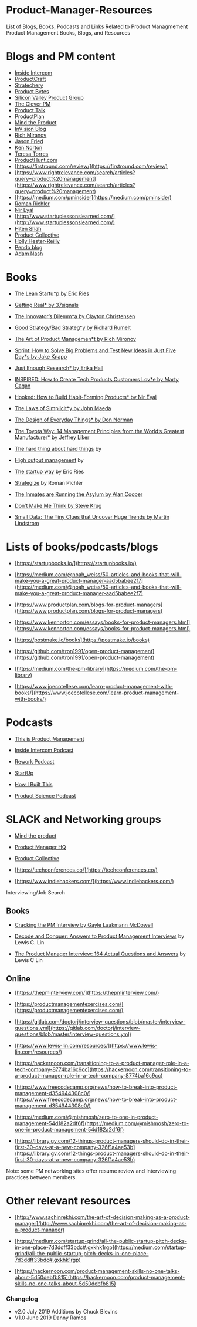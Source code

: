 # Product-Manager-Resources
List of Blogs, Books, Podcasts and Links Related to Product Managmement
Product Management Books, Blogs, 
and Resources

# Blogs and PM content

* [Inside Intercom](https://www.intercom.com/blog/category/product-and-design/)
* [ProductCraft](https://productcraft.com/)
* [Stratechery](https://stratechery.com/)
* [Product Bytes](https://www.mironov.com/)
* [Silicon Valley Product Group](https://svpg.com/articles/)
* [The Clever PM](http://www.cleverpm.com/)
* [Product Talk](https://www.producttalk.org/)
* [ProductPlan](https://www.productplan.com/blog/)
* [Mind the Product](https://www.mindtheproduct.com/)
* [InVision Blog](https://www.invisionapp.com/inside-design)
* [Rich Miranov](https://www.mironov.com/)
* [Jason Fried](https://medium.com/@jasonfried)
* [Ken Norton](https://www.kennorton.com/)
* [Teresa Torres](https://www.producttalk.org/)
* [ProductHunt.com](https://www.producthunt.com/)
* [https://firstround.com/review/](https://firstround.com/review/)
* [https://www.rightrelevance.com/search/articles?query=product%20management](https://www.rightrelevance.com/search/articles?query=product%20management)
* [https://medium.com/pminsider](https://medium.com/pminsider)
* [Roman Richler](https://www.romanpichler.com/blog/)
* [Nir Eyal](https://www.nirandfar.com/best-articles/)
* [http://www.startuplessonslearned.com/](http://www.startuplessonslearned.com/)
* [Hiten Shah](https://hitenism.com/)
* [Product Collective](https://productcollective.com/blog/)
* [Holly Hester-Reilly](https://h2rproductscience.com/category/articles/)
* [Pendo blog](https://www.pendo.io/pendo-blog/)
* [Adam Nash](https://adamnash.blog/)

# Books

* [The Lean Startu*p](https://www.amazon.com/Lean-Startup-Entrepreneurs-Continuous-Innovation/dp/0307887898/ref=sr_1_2?ie=UTF8&qid=1539078735&sr=8-2&keywords=lean+startup+eric+ries)[ by Eric Ries](https://www.amazon.com/Lean-Startup-Entrepreneurs-Continuous-Innovation/dp/0307887898/ref=sr_1_2?ie=UTF8&qid=1539078735&sr=8-2&keywords=lean+startup+eric+ries) 

* [Getting Real* ](https://www.amazon.com/Getting-Real-Smarter-Successful-Application/dp/0578012812/ref=sr_1_3?ie=UTF8&qid=1539078767&sr=8-3&keywords=37+signals)[by 37signals](https://www.amazon.com/Getting-Real-Smarter-Successful-Application/dp/0578012812/ref=sr_1_3?ie=UTF8&qid=1539078767&sr=8-3&keywords=37+signals)

* [The Innovator’s Dilemm*a](https://www.amazon.com/Innovators-Dilemma-Technologies-Management-Innovation/dp/1633691780/ref=sr_1_1?ie=UTF8&qid=1539078810&sr=8-1&keywords=the+innovator%27s+dilemma)[ by Clayton Christensen ](https://www.amazon.com/Innovators-Dilemma-Technologies-Management-Innovation/dp/1633691780/ref=sr_1_1?ie=UTF8&qid=1539078810&sr=8-1&keywords=the+innovator%27s+dilemma)

* [Good Strategy/Bad Strateg*y](https://www.amazon.com/dp/1781256179/?coliid=IDMFI82XOBUS1&colid=25A1VUXBTZTOL&psc=0&ref_=lv_ov_lig_dp_it)[ by Richard Rumelt](https://www.amazon.com/dp/1781256179/?coliid=IDMFI82XOBUS1&colid=25A1VUXBTZTOL&psc=0&ref_=lv_ov_lig_dp_it)

* [The Art of Product Managemen*t](https://www.amazon.com/dp/1439216061/?coliid=I3DHRHT1C9KQIB&colid=25A1VUXBTZTOL&psc=0&ref_=lv_ov_lig_dp_it)[ by Rich Mironov](https://www.amazon.com/dp/1439216061/?coliid=I3DHRHT1C9KQIB&colid=25A1VUXBTZTOL&psc=0&ref_=lv_ov_lig_dp_it)

* [Sprint: How to Solve Big Problems and Test New Ideas in Just Five Day*s](https://www.amazon.com/Sprint-Solve-Problems-Test-Ideas/dp/1442397683)[ by Jake Knapp](https://www.amazon.com/Sprint-Solve-Problems-Test-Ideas/dp/1442397683)

* [Just Enough Research* ](https://www.amazon.com/dp/1937557103/?coliid=I3INTNZ35GYI8H&colid=25A1VUXBTZTOL&psc=0&ref_=lv_ov_lig_dp_it)[by Erika Hall](https://www.amazon.com/dp/1937557103/?coliid=I3INTNZ35GYI8H&colid=25A1VUXBTZTOL&psc=0&ref_=lv_ov_lig_dp_it)

* [INSPIRED: How to Create Tech Products Customers Lov*e](https://www.amazon.com/INSPIRED-Create-Tech-Products-Customers/dp/1119387507/ref=sr_1_1?ie=UTF8&qid=1539171605&sr=8-1&keywords=inspired+marty+kagan)[ by Marty Cagan](https://www.amazon.com/INSPIRED-Create-Tech-Products-Customers/dp/1119387507/ref=sr_1_1?ie=UTF8&qid=1539171605&sr=8-1&keywords=inspired+marty+kagan)

* [Hooked: How to Build Habit-Forming Products* ](https://www.amazon.com/Hooked-How-Build-Habit-Forming-Products/dp/1591847788)[by Nir Eyal](https://www.amazon.com/Hooked-How-Build-Habit-Forming-Products/dp/1591847788)

* [The Laws of Simplicit*y](https://www.amazon.com/dp/0262134721/?coliid=I30FYIGDQI5XPI&colid=25A1VUXBTZTOL&psc=0&ref_=lv_ov_lig_dp_it)[ by John Maeda](https://www.amazon.com/dp/0262134721/?coliid=I30FYIGDQI5XPI&colid=25A1VUXBTZTOL&psc=0&ref_=lv_ov_lig_dp_it)

* [The Design of Everyday Things* ](https://www.amazon.com/Design-Everyday-Things-Revised-Expanded/dp/0465050654/ref=sr_1_1?s=books&ie=UTF8&qid=1539171679&sr=1-1&keywords=the+design+of+everyday+things)[by Don Norman](https://www.amazon.com/Design-Everyday-Things-Revised-Expanded/dp/0465050654/ref=sr_1_1?s=books&ie=UTF8&qid=1539171679&sr=1-1&keywords=the+design+of+everyday+things)

* [The Toyota Way: 14 Management Principles from the World’s Greatest Manufacturer* ](https://www.amazon.com/dp/0071392319/?coliid=I2V1325WD637JC&colid=25A1VUXBTZTOL&psc=0&ref_=lv_ov_lig_dp_it)[by Jeffrey Liker](https://www.amazon.com/dp/0071392319/?coliid=I2V1325WD637JC&colid=25A1VUXBTZTOL&psc=0&ref_=lv_ov_lig_dp_it)

* [The hard thing about hard things](https://www.amazon.com/Hard-Thing-About-Things-Building/dp/0062273205/ref=mp_s_a_1_1?keywords=the+hard+thing+about+hard+things&qid=1561648963&s=gateway&sprefix=the+hard+thing&sr=8-1) by

* [High output management](https://www.amazon.com/High-Output-Management-Andrew-Grove/dp/0679762884) by

* [The startup way](https://www.amazon.com/gp/aw/d/1101903201/ref=dbs_a_w_dp_1101903201) by Eric Ries

* [Strategize](https://www.amazon.com/Strategize-Product-Strategy-Roadmap-Practices/dp/0993499201/ref=mp_s_a_1_3?keywords=pichler+strategize&qid=1561649071&s=gateway&sprefix=pichl&sr=8-3) by Roman Pichler

* [The Inmates are Running the Asylum by Alan Cooper](https://www.amazon.com/Inmates-Are-Running-Asylum-Products/dp/0672326140)

* [Don’t Make Me Think by Steve Krug](https://www.amazon.com/Dont-Make-Think-Revisited-Usability/dp/0321965515/ref=sr_1_1?keywords=Don%E2%80%99t+Make+Me+Think&qid=1562247319&s=books&sr=1-1)

* [Small Data: The Tiny Clues that Uncover Huge Trends by Martin Lindstrom](https://www.amazon.com/Small-Data-Clues-Uncover-Trends/dp/1250118018/ref=sr_1_1?keywords=Small+Data%3A+The+Tiny+Clues+that+Uncover+Huge+Trends&qid=1562247445&s=books&sr=1-1)


# Lists of books/podcasts/blogs

* [https://startupbooks.io/](https://startupbooks.io/)

* [https://medium.com/@noah_weiss/50-articles-and-books-that-will-make-you-a-great-product-manager-aad5babee2f7](https://medium.com/@noah_weiss/50-articles-and-books-that-will-make-you-a-great-product-manager-aad5babee2f7)

* [https://www.productplan.com/blogs-for-product-managers](https://www.productplan.com/blogs-for-product-managers)

* [https://www.kennorton.com/essays/books-for-product-managers.html](https://www.kennorton.com/essays/books-for-product-managers.html)

* [https://postmake.io/books](https://postmake.io/books)

* [https://github.com/tron1991/open-product-management](https://github.com/tron1991/open-product-management)

* [https://medium.com/the-pm-library](https://medium.com/the-pm-library)

* [https://www.joecotellese.com/learn-product-management-with-books/](https://www.joecotellese.com/learn-product-management-with-books/)

# Podcasts

* [This is Product Management](https://www.thisisproductmanagement.com/)

* [Inside Intercom Podcast](https://www.intercom.com/blog/podcasts/)

* [Rework Podcast](https://rework.fm/)

* [StartUp](https://www.gimletmedia.com/startup)

* [How I Built This](https://www.npr.org/podcasts/510313/how-i-built-this)

* [Product Science Podcast](https://h2rproductscience.com/category/product-science-podcast/)

# SLACK and Networking groups

* [Mind the product](https://www.mindtheproduct.com/)

* [Product Manager HQ](https://www.productmanagerhq.com/)

* [Product Collective](https://productcollective.com/)

* [https://techconferences.co/](https://techconferences.co/)

* [https://www.indiehackers.com/](https://www.indiehackers.com/)

Interviewing/Job Search

## Books

* [Cracking the PM Interview by Gayle Laakmann McDowell](https://www.amazon.com/Cracking-PM-Interview-Product-Technology/dp/0984782818/ref=sr_1_3?keywords=Cracking+the+PM+Interview&qid=1562247349&s=books&sr=1-3)

* [Decode and Conquer: Answers to Product Management Interviews](https://www.amazon.com/Decode-Conquer-Answers-Management-Interviews/dp/0615930417/ref=sr_1_1?keywords=Decode+and+Conquer%3A+Answers+to+Product+Management+Interviews&qid=1562088176&s=books&sr=1-1) by Lewis C. Lin

* [The Product Manager Interview: 164 Actual Questions and Answers](https://www.amazon.com/Product-Manager-Interview-Questions-Answers/dp/0998120448/ref=pd_sbs_14_2/144-6306730-0106111?_encoding=UTF8&pd_rd_i=0998120448&pd_rd_r=0a56c91a-9cee-11e9-8ddc-275736155c4a&pd_rd_w=xYIX3&pd_rd_wg=U1E8n&pf_rd_p=588939de-d3f8-42f1-a3d8-d556eae5797d&pf_rd_r=GSFECSSB8QGPTKJRSBW5&psc=1&refRID=GSFECSSB8QGPTKJRSBW5) by Lewis C Lin

## Online

* [https://thepminterview.com/](https://thepminterview.com/)

* [https://productmanagementexercises.com/](https://productmanagementexercises.com/)

* [https://gitlab.com/doctorj/interview-questions/blob/master/interview-questions.yml](https://gitlab.com/doctorj/interview-questions/blob/master/interview-questions.yml)

* [https://www.lewis-lin.com/resources/](https://www.lewis-lin.com/resources/)

* [https://hackernoon.com/transitioning-to-a-product-manager-role-in-a-tech-company-8774ba16c9cc](https://hackernoon.com/transitioning-to-a-product-manager-role-in-a-tech-company-8774ba16c9cc)

* [https://www.freecodecamp.org/news/how-to-break-into-product-management-d354944308c0/](https://www.freecodecamp.org/news/how-to-break-into-product-management-d354944308c0/)

* [https://medium.com/@mishmosh/zero-to-one-in-product-management-54d182a2df6f](https://medium.com/@mishmosh/zero-to-one-in-product-management-54d182a2df6f)

* [https://library.gv.com/12-things-product-managers-should-do-in-their-first-30-days-at-a-new-company-326f1a4ae53b](https://library.gv.com/12-things-product-managers-should-do-in-their-first-30-days-at-a-new-company-326f1a4ae53b)

Note: some PM networking sites offer resume review and interviewing practices between members.

# Other relevant resources

* [http://www.sachinrekhi.com/the-art-of-decision-making-as-a-product-manager](http://www.sachinrekhi.com/the-art-of-decision-making-as-a-product-manager)

* [https://medium.com/startup-grind/all-the-public-startup-pitch-decks-in-one-place-7d3ddff33bdc#.gxkhk1rgp](https://medium.com/startup-grind/all-the-public-startup-pitch-decks-in-one-place-7d3ddff33bdc#.gxkhk1rgp)

* [https://hackernoon.com/product-management-skills-no-one-talks-about-5d50debfb815](https://hackernoon.com/product-management-skills-no-one-talks-about-5d50debfb815)



### Changelog
* v2.0 July 2019 Additions by Chuck Blevins
* V1.0 June 2019 Danny Ramos
